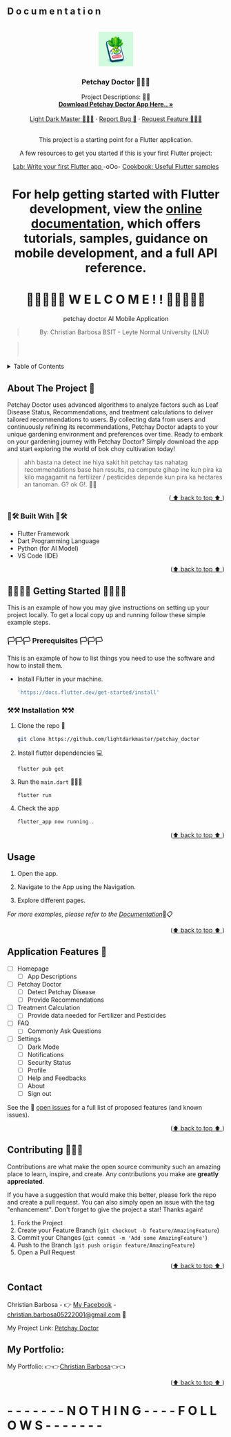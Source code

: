 ## D o c u m e n t a t i o n

<!-- Improved compatibility of back to top link: See: https://github.com/othneildrew/Best-README-Template/pull/73 -->

<a name="readme-top"></a>

<br />
<div align="center">
  <a href="https://github.com/github_username/repo_name">
    <img src="https://github.com/lightdarkmaster/petchay_doctor/blob/main/assets/icon.jpg?raw=true" alt="Logo" width="80" height="80">
  </a>

<h3 align="center"> Petchay Doctor 👨🏽‍⚕️</h3>

  <p align="center">
    Project Descriptions: 🕵🏽
    <br />
    <a href="https://github.com/lightdarkmaster/petchay_doctor/releases/tag/Petchay_Doctor_v1.0.0"><strong>Download Petchay Doctor App Here.. »</strong></a>
    <br />
    <br />
    <a href="https://github.com/lightdarkmaster/">Light Dark Master 🧑🏽‍💻</a>
    ·
    <a href="https://www.facebook.com/ChanNotDiff/">Report Bug 🐞</a>
    ·
    <a href="https://www.facebook.com/ChanNotDiff/">Request Feature 🙋🏽‍♂️</a>
    <br/>
<br/>
    
This project is a starting point for a Flutter application.

A few resources to get you started if this is your first Flutter project:

 [Lab: Write your first Flutter app ](https://docs.flutter.dev/get-started/codelab)
 -oOo-
 [ Cookbook: Useful Flutter samples](https://docs.flutter.dev/cookbook)

For help getting started with Flutter development, view the
[online documentation](https://docs.flutter.dev/), which offers tutorials,
samples, guidance on mobile development, and a full API reference.
=======

# 🎊🎉🎊🎉🎊 W E L C O M E ! ! 🎊🎉🎊🎉🎊

petchay doctor AI Mobile Application
> By: Christian Barbosa BSIT - Leyte Normal University (LNU)

<!-- >> git log: 08d454faae3add1386e9caf47f5795886aea3034 -->
> <br/>
> <br/>

  </p>
</div>

<!-- TABLE OF CONTENTS -->
<details>
  <summary>Table of Contents</summary>
  <ol>
    <li>
      <a href="#about-the-project">About The Project</a>
      <ul>
        <li><a href="#built-with">Built With</a></li>
      </ul>
    </li>
    <li>
      <a href="#getting-started">Getting Started</a>
      <ul>
        <li><a href="#prerequisites">Prerequisites</a></li>
        <li><a href="#installation">Installation</a></li>
      </ul>
    </li>
    <li><a href="#usage">Usage</a></li>
    <li><a href="#roadmap">Roadmap</a></li>
    <li><a href="#contributing">Contributing</a></li>
    <li><a href="#license">License</a></li>
    <li><a href="#contact">Contact</a></li>
    <li><a href="#acknowledgments">Acknowledgments</a></li>
  </ol>
</details>

<!-- ABOUT THE PROJECT -->

## About The Project 📱

Petchay Doctor uses advanced algorithms to analyze factors such as Leaf Disease Status, Recommendations, and treatment calculations to deliver tailored recommendations to users. By collecting data from users and continuously refining its recommendations, Petchay Doctor adapts to your unique gardening environment and preferences over time. Ready to embark on your gardening journey with Petchay Doctor? Simply download the app and start exploring the world of bok choy cultivation today!
> ahh basta na detect ine hiya sakit hit petchay tas nahatag recommendations base han results, na compute gihap ine kun pira ka kilo magagamit na fertilizer / pesticides depende kun pira ka hectares an tanoman. G? ok G!. 👍🏻

<p align="right">(<a href="#readme-top"> ⬆️ back to top ⬆️ </a>)</p>

### 🔧🛠 Built With 🔧🛠

- Flutter Framework
- Dart Programming Language
- Python (for AI Model)
- VS Code (IDE)

<p align="right">(<a href="#readme-top">⬆️ back to top ⬆️ </a>)</p>

<!-- GETTING STARTED -->

## 🚩🚩🚩🚩 Getting Started 🚩🚩🚩🚩

This is an example of how you may give instructions on setting up your project locally.
To get a local copy up and running follow these simple example steps.

### 🏳️🏳️🏳️ Prerequisites 🏳️🏳️🏳️

This is an example of how to list things you need to use the software and how to install them.

- Install Flutter in your machine.
  ```sh
  'https://docs.flutter.dev/get-started/install'
  ```

### ⚒⚒ Installation ⚒⚒

1. Clone the repo 📑
   ```sh
   git clone https://github.com/lightdarkmaster/petchay_doctor
   ```
2. Install flutter dependencies 💻
   ```flutter pub get
   flutter pub get
   ```
3. Run the `main.dart` 🏃🏽‍♂️
   ```dart
   flutter run
   ```
4. Check the  app
   ```dart
   flutter_app now running..
   ```

<p align="right">(<a href="#readme-top">⬆️ back to top ⬆️ </a>)</p>

<!-- USAGE EXAMPLES -->

## Usage

1. Open the app.

2. Navigate to the App using the Navigation.

3. Explore different pages.

_For more examples, please refer to the [Documentation](https://example.com)_📑📋

<p align="right">(<a href="#readme-top">⬆️ back to top ⬆️ </a>)</p>

<!-- ROADMAP -->

## Application Features 💼

- [ ] Homepage
  - [ ] App Descriptions
- [ ] Petchay Doctor
  - [ ] Detect Petchay Disease
  - [ ] Provide Recommendations
- [ ] Treatment Calculation
  - [ ] Provide data needed for Fertilizer and Pesticides
- [ ] FAQ
  - [ ] Commonly Ask Questions
- [ ] Settings
  - [ ] Dark Mode
  - [ ] Notifications
  - [ ] Security Status
  - [ ] Profile
  - [ ] Help and Feedbacks
  - [ ] About
  - [ ] Sign out

See the 👀 [open issues](https://github.com/lightdarkmaster/petchay_doctor/issues/1) for a full list of proposed features (and known issues).

<p align="right">(<a href="#readme-top">⬆️ back to top ⬆️ </a>)</p>

<!-- CONTRIBUTING -->

## Contributing 🧑🏼‍⚖️

Contributions are what make the open source community such an amazing place to learn, inspire, and create. Any contributions you make are **greatly appreciated**.

If you have a suggestion that would make this better, please fork the repo and create a pull request. You can also simply open an issue with the tag "enhancement".
Don't forget to give the project a star! Thanks again!

1. Fork the Project
2. Create your Feature Branch (`git checkout -b feature/AmazingFeature`)
3. Commit your Changes (`git commit -m 'Add some AmazingFeature'`)
4. Push to the Branch (`git push origin feature/AmazingFeature`)
5. Open a Pull Request

<p align="right">(<a href="#readme-top">⬆️ back to top ⬆️ </a>)</p>

<!-- CONTACT -->

## Contact

Christian Barbosa - 👉 [My Facebook](https://www.facebook.com/ChanNotDiff/) - christian.barbosa05222001@gmail.com 📧

My Project Link: [Petchay Doctor](https://github.com/lightdarkmaster/petchay_doctor)

## My Portfolio:

My Portfolio: 👉👉[Christian Barbosa](https://barbosachristian.github.io/)👈👈

<p align="right">(<a href="#readme-top">⬆️ back to top ⬆️ </a>)</p>

# - - - - - - - N O T H I N G - - - -  F O L L O W S - - - - - - -
